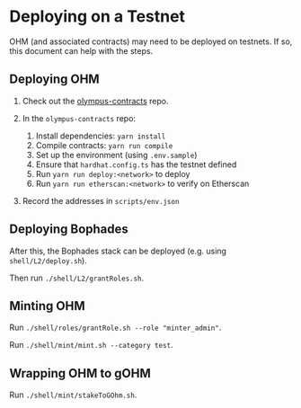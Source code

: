 # Deploying on a Testnet

OHM (and associated contracts) may need to be deployed on testnets. If so, this document can help with the steps.

## Deploying OHM

1. Check out the [olympus-contracts](https://github.com/OlympusDAO/olympus-contracts/) repo.
2. In the `olympus-contracts` repo:

    1. Install dependencies: `yarn install`
    2. Compile contracts: `yarn run compile`
    3. Set up the environment (using `.env.sample`)
    4. Ensure that `hardhat.config.ts` has the testnet defined
    5. Run `yarn run deploy:<network>` to deploy
    6. Run `yarn run etherscan:<network>` to verify on Etherscan

3. Record the addresses in `scripts/env.json`

## Deploying Bophades

After this, the Bophades stack can be deployed (e.g. using `shell/L2/deploy.sh`).

Then run `./shell/L2/grantRoles.sh`.

## Minting OHM

Run `./shell/roles/grantRole.sh --role "minter_admin"`.

Run `./shell/mint/mint.sh --category test`.

## Wrapping OHM to gOHM

Run `./shell/mint/stakeToGOhm.sh`.

